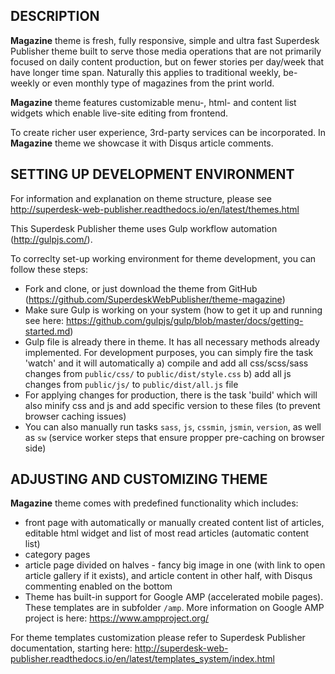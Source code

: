 DESCRIPTION
-----------

**Magazine** theme is fresh, fully responsive, simple and ultra fast Superdesk Publisher theme built to serve those media operations that are not primarily focused on daily content production, but on fewer stories per day/week that have longer time span. Naturally this applies to traditional weekly, be-weekly or even monthly type of magazines from the print world. 

**Magazine** theme features customizable menu-, html- and content list widgets which enable live-site editing from frontend.

To create richer user experience, 3rd-party services can be incorporated. In **Magazine** theme we showcase it with Disqus article comments.

SETTING UP DEVELOPMENT ENVIRONMENT
----------------------------------

For information and explanation on theme structure, please see http://superdesk-web-publisher.readthedocs.io/en/latest/themes.html 

This Superdesk Publisher theme uses Gulp workflow automation (http://gulpjs.com/). 

To correclty set-up working environment for theme development, you can follow these steps:

- Fork and clone, or just download the theme from GitHub (https://github.com/SuperdeskWebPublisher/theme-magazine)
- Make sure Gulp is working on your system (how to get it up and running see here: https://github.com/gulpjs/gulp/blob/master/docs/getting-started.md)
- Gulp file is already there in theme. It has all necessary methods already implemented. For development purposes, you can simply fire the task 'watch' and it will automatically a) compile and add all css/scss/sass changes from `public/css/` to `public/dist/style.css`
b) add all js changes from `public/js/` to `public/dist/all.js` file
- For applying changes for production, there is the task 'build' which will also minify css and js and add specific version to these files (to prevent browser caching issues)
- You can also manually run tasks `sass`, `js`, `cssmin`, `jsmin`, `version`, as well as `sw` (service worker steps that ensure propper pre-caching on browser side)

ADJUSTING AND CUSTOMIZING THEME
-------------------------------
**Magazine** theme comes with predefined functionality which includes:
- front page with automatically or manually created content list of articles, editable html widget and list of most read articles (automatic content list)
- category pages
- article page divided on halves - fancy big image in one (with link to open article gallery if it exists), and article content in other half, with Disqus commenting enabled on the bottom
- Theme has built-in support for Google AMP (accelerated mobile pages). These templates are in subfolder `/amp`. More information on Google AMP project is here: https://www.ampproject.org/

For theme templates customization please refer to Superdesk Publisher documentation, starting here: http://superdesk-web-publisher.readthedocs.io/en/latest/templates_system/index.html
